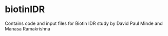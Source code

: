 # biotinIDR
Contains code and input files for Biotin IDR study by David Paul Minde and Manasa Ramakrishna
